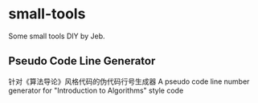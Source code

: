 # small-tools
Some small tools DIY by Jeb.

## Pseudo Code Line Generator
针对《算法导论》风格代码的伪代码行号生成器
A pseudo code line number generator for "Introduction to Algorithms" style code
